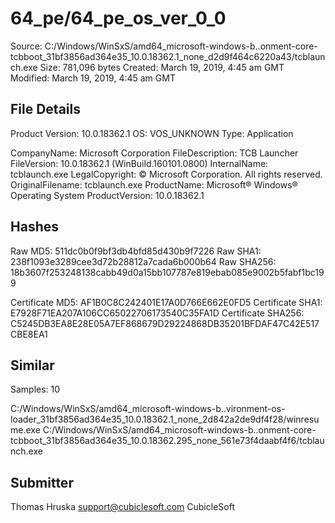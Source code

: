 64_pe/64_pe_os_ver_0_0
======================

Source:  C:/Windows/WinSxS/amd64_microsoft-windows-b..onment-core-tcbboot_31bf3856ad364e35_10.0.18362.1_none_d2d9f464c6220a43/tcblaunch.exe
Size:  781,096 bytes
Created:  March 19, 2019, 4:45 am GMT
Modified:  March 19, 2019, 4:45 am GMT

File Details
------------

Product Version:  10.0.18362.1
OS:  VOS_UNKNOWN
Type:  Application

CompanyName:  Microsoft Corporation
FileDescription:  TCB Launcher
FileVersion:  10.0.18362.1 (WinBuild.160101.0800)
InternalName:  tcblaunch.exe
LegalCopyright:  © Microsoft Corporation. All rights reserved.
OriginalFilename:  tcblaunch.exe
ProductName:  Microsoft® Windows® Operating System
ProductVersion:  10.0.18362.1

Hashes
------

Raw MD5:  511dc0b0f9bf3db4bfd85d430b9f7226
Raw SHA1:  238f1093e3289cee3d72b28812a7cada6b000b64
Raw SHA256:  18b3607f253248138cabb49d0a15bb107787e819ebab085e9002b5fabf1bc199

Certificate MD5:  AF1B0C8C242401E17A0D766E662E0FD5
Certificate SHA1:  E7928F71EA207A106CC65022706173540C35FA1D
Certificate SHA256:  C5245DB3EA8E28E05A7EF868679D29224868DB35201BFDAF47C42E517CBE8EA1

Similar
-------

Samples:  10

C:/Windows/WinSxS/amd64_microsoft-windows-b..vironment-os-loader_31bf3856ad364e35_10.0.18362.1_none_2d842a2de9df4f28/winresume.exe
C:/Windows/WinSxS/amd64_microsoft-windows-b..onment-core-tcbboot_31bf3856ad364e35_10.0.18362.295_none_561e73f4daabf4f6/tcblaunch.exe

Submitter
---------

Thomas Hruska
support@cubiclesoft.com
CubicleSoft
